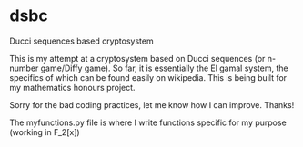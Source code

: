 # dsbc
Ducci sequences based cryptosystem 

This is my attempt at a cryptosystem based on Ducci sequences (or n-number game/Diffy game). So far, it is essentially the El gamal system, the specifics of which can be found easily on wikipedia.
This is being built for my mathematics honours project.

Sorry for the bad coding practices, let me know how I can improve. Thanks!

The myfunctions.py file is where I write functions specific for my purpose (working in F_2[x])
